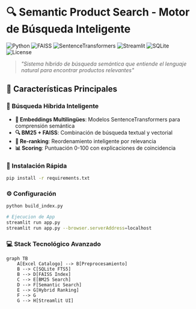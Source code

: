 # 🔍 Semantic Product Search - Motor de Búsqueda Inteligente

![Python](https://img.shields.io/badge/Python-3.8%2B-3776AB?logo=python&logoColor=white)
![FAISS](https://img.shields.io/badge/Vector-FAISS-00A98F?logo=facebook)
![SentenceTransformers](https://img.shields.io/badge/Embeddings-SentenceTransformers-FF6B6B)
![Streamlit](https://img.shields.io/badge/UI-Streamlit-FF4B4B?logo=streamlit)
![SQLite](https://img.shields.io/badge/Index-SQLite_FTS5-003B57?logo=sqlite)
![License](https://img.shields.io/badge/Licencia-MIT-green)

> *"Sistema híbrido de búsqueda semántica que entiende el lenguaje natural para encontrar productos relevantes"*

## 🌟 Características Principales

### 🔬 Búsqueda Híbrida Inteligente
- **🤖 Embeddings Multilingües**: Modelos SentenceTransformers para comprensión semántica
- **🔍 BM25 + FAISS**: Combinación de búsqueda textual y vectorial
- **🎯 Re-ranking**: Reordenamiento inteligente por relevancia
- **📊 Scoring**: Puntuación 0-100 con explicaciones de coincidencia

### 🚀 Instalación Rápida
```bash
pip install -r requirements.txt
```
### ⚙️ Configuración
```bash
python build_index.py

# Ejecucion de App
streamlit run app.py
streamlit run app.py --browser.serverAddress=localhost
 ````

### 💻 Stack Tecnológico Avanzado
```mermaid
graph TB
    A[Excel Catalogo] --> B[Preprocesamiento]
    B --> C[SQLite FTS5]
    B --> D[FAISS Index]
    C --> E[BM25 Search]
    D --> F[Semantic Search]
    E --> G[Hybrid Ranking]
    F --> G
    G --> H[Streamlit UI]
```
